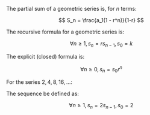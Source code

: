 The partial sum of a geometric series is, for $n$ terms:

$$
S_n = \frac{a_1(1 - r^n)}{1-r}
$$

The recursive formula for a geometric series is:

$$
\forall n \geq 1, s_n = rs_{n-1}, s_0 = k
$$

The explicit (closed) formula is:

$$
\forall n \geq 0, s_n = s_0 r^n
$$

For the series $2, 4, 8, 16, \dots$:

The sequence be defined as:

$$
\forall n \geq 1, s_n = 2s_{n-1}, s_0 = 2
$$